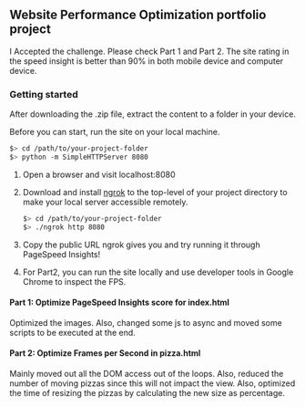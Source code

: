 ## Website Performance Optimization portfolio project

I Accepted the challenge. Please check Part 1 and Part 2. The site rating in the speed insight is better than 90% in both mobile device and computer device.

### Getting started
After downloading the .zip file, extract the content to a folder in your device.

Before you can start, run the site on your local machine.
  ```bash
  $> cd /path/to/your-project-folder
  $> python -m SimpleHTTPServer 8080
  ```
1. Open a browser and visit localhost:8080
1. Download and install [ngrok](https://ngrok.com/) to the top-level of your project directory to make your local server accessible remotely.

   ``` bash
   $> cd /path/to/your-project-folder
   $> ./ngrok http 8080
   ```

1. Copy the public URL ngrok gives you and try running it through PageSpeed Insights!

1. For Part2, you can run the site locally and use developer tools in Google Chrome to inspect the FPS.

#### Part 1: Optimize PageSpeed Insights score for index.html

Optimized the images. Also, changed some js to async and moved some scripts to be executed at the end.

#### Part 2: Optimize Frames per Second in pizza.html

Mainly moved out all the DOM access out of the loops. Also, reduced the number of moving pizzas since this will not impact the view. Also, optimized the time of resizing the pizzas by calculating the new size as percentage.
